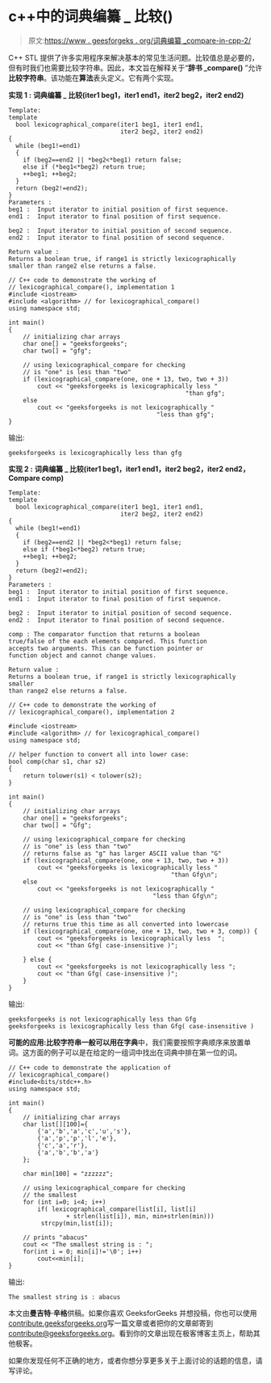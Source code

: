 # c++中的词典编纂 _ 比较()

> 原文:[https://www . geesforgeks . org/词典编纂 _compare-in-cpp-2/](https://www.geeksforgeeks.org/lexicographical_compare-in-cpp-2/)

C++ STL 提供了许多实用程序来解决基本的常见生活问题。比较值总是必要的，但有时我们也需要比较字符串。因此，本文旨在解释关于“**辞书 _compare()** ”允许**比较字符串**。该功能在**算法**表头定义。它有两个实现。

**实现 1 :** **词典编纂 _ 比较(iter1 beg1，iter1 end1，iter2 beg2，iter2 end2)**

```
Template:
template 
  bool lexicographical_compare(iter1 beg1, iter1 end1, 
                               iter2 beg2, iter2 end2)
{
  while (beg1!=end1)
  {
    if (beg2==end2 || *beg2<*beg1) return false;
    else if (*beg1<*beg2) return true;
    ++beg1; ++beg2;
  }
  return (beg2!=end2);
}
Parameters : 
beg1 :  Input iterator to initial position of first sequence.
end1 :  Input iterator to final position of first sequence.

beg2 :  Input iterator to initial position of second sequence.
end2 :  Input iterator to final position of second sequence.

Return value : 
Returns a boolean true, if range1 is strictly lexicographically 
smaller than range2 else returns a false.

```

```
// C++ code to demonstrate the working of
// lexicographical_compare(), implementation 1
#include <iostream>
#include <algorithm> // for lexicographical_compare()
using namespace std;

int main()
{
    // initializing char arrays
    char one[] = "geeksforgeeks";
    char two[] = "gfg";

    // using lexicographical_compare for checking
    // is "one" is less than "two"
    if (lexicographical_compare(one, one + 13, two, two + 3)) 
        cout << "geeksforgeeks is lexicographically less "
                                                 "than gfg";
    else 
        cout << "geeksforgeeks is not lexicographically "
                                         "less than gfg";    
}
```

输出:

```
geeksforgeeks is lexicographically less than gfg

```

**实现 2 :** **词典编纂 _ 比较(iter1 beg1，iter1 end1，iter2 beg2，iter2 end2，Compare comp)**

```
Template:
template 
  bool lexicographical_compare(iter1 beg1, iter1 end1, 
                               iter2 beg2, iter2 end2)
{
  while (beg1!=end1)
  {
    if (beg2==end2 || *beg2<*beg1) return false;
    else if (*beg1<*beg2) return true;
    ++beg1; ++beg2;
  }
  return (beg2!=end2);
}
Parameters : 
beg1 :  Input iterator to initial position of first sequence.
end1 :  Input iterator to final position of first sequence.

beg2 :  Input iterator to initial position of second sequence.
end2 :  Input iterator to final position of second sequence.

comp : The comparator function that returns a boolean
true/false of the each elements compared. This function 
accepts two arguments. This can be function pointer or 
function object and cannot change values.

Return value : 
Returns a boolean true, if range1 is strictly lexicographically smaller 
than range2 else returns a false.

```

```
// C++ code to demonstrate the working of
// lexicographical_compare(), implementation 2

#include <iostream>
#include <algorithm> // for lexicographical_compare()
using namespace std;

// helper function to convert all into lower case:
bool comp(char s1, char s2)
{
    return tolower(s1) < tolower(s2);
}

int main()
{
    // initializing char arrays
    char one[] = "geeksforgeeks";
    char two[] = "Gfg";

    // using lexicographical_compare for checking
    // is "one" is less than "two"
    // returns false as "g" has larger ASCII value than "G"
    if (lexicographical_compare(one, one + 13, two, two + 3)) 
        cout << "geeksforgeeks is lexicographically less "
                                             "than Gfg\n";
    else 
        cout << "geeksforgeeks is not lexicographically "
                                        "less than Gfg\n";

    // using lexicographical_compare for checking
    // is "one" is less than "two"
    // returns true this time as all converted into lowercase
    if (lexicographical_compare(one, one + 13, two, two + 3, comp)) {
        cout << "geeksforgeeks is lexicographically less  ";
        cout << "than Gfg( case-insensitive )";

    } else {
        cout << "geeksforgeeks is not lexicographically less ";
        cout << "than Gfg( case-insensitive )";
    }
}
```

输出:

```
geeksforgeeks is not lexicographically less than Gfg
geeksforgeeks is lexicographically less than Gfg( case-insensitive )

```

**可能的应用:**比较字符串一般可以用在**字典**中，我们需要按照字典顺序来放置单词。这方面的例子可以是在给定的一组词中找出在词典中排在第一位的词。

```
// C++ code to demonstrate the application of 
// lexicographical_compare()
#include<bits/stdc++.h>
using namespace std;

int main()
{
    // initializing char arrays
    char list[][100]={
        {'a','b','a','c','u','s'},
        {'a','p','p','l','e'},
        {'c','a','r'},
        {'a','b','b','a'}
    };

    char min[100] = "zzzzzz";

    // using lexicographical_compare for checking 
    // the smallest
    for (int i=0; i<4; i++)
        if( lexicographical_compare(list[i], list[i]
                + strlen(list[i]), min, min+strlen(min)))       
         strcpy(min,list[i]);

    // prints "abacus"
    cout << "The smallest string is : ";
    for(int i = 0; min[i]!='\0'; i++)    
        cout<<min[i];     
}
```

输出:

```
The smallest string is : abacus

```

本文由**曼吉特·辛格**供稿。如果你喜欢 GeeksforGeeks 并想投稿，你也可以使用[contribute.geeksforgeeks.org](http://www.contribute.geeksforgeeks.org)写一篇文章或者把你的文章邮寄到 contribute@geeksforgeeks.org。看到你的文章出现在极客博客主页上，帮助其他极客。

如果你发现任何不正确的地方，或者你想分享更多关于上面讨论的话题的信息，请写评论。